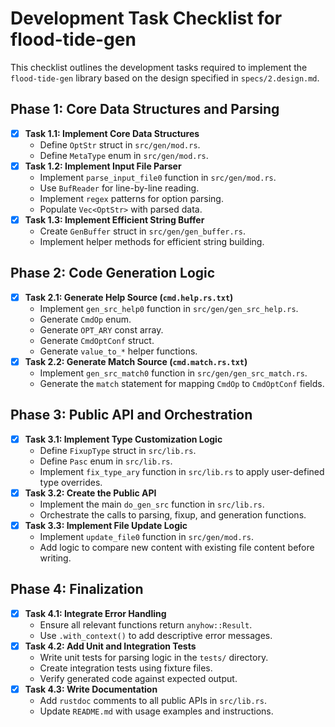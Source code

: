 # Development Task Checklist for flood-tide-gen

This checklist outlines the development tasks required to implement the `flood-tide-gen` library based on the design specified in `specs/2.design.md`.

## Phase 1: Core Data Structures and Parsing

- [x] **Task 1.1: Implement Core Data Structures**
    - Define `OptStr` struct in `src/gen/mod.rs`.
    - Define `MetaType` enum in `src/gen/mod.rs`.
- [x] **Task 1.2: Implement Input File Parser**
    - Implement `parse_input_file0` function in `src/gen/mod.rs`.
    - Use `BufReader` for line-by-line reading.
    - Implement `regex` patterns for option parsing.
    - Populate `Vec<OptStr>` with parsed data.
- [x] **Task 1.3: Implement Efficient String Buffer**
    - Create `GenBuffer` struct in `src/gen/gen_buffer.rs`.
    - Implement helper methods for efficient string building.

## Phase 2: Code Generation Logic

- [x] **Task 2.1: Generate Help Source (`cmd.help.rs.txt`)**
    - Implement `gen_src_help0` function in `src/gen/gen_src_help.rs`.
    - Generate `CmdOp` enum.
    - Generate `OPT_ARY` const array.
    - Generate `CmdOptConf` struct.
    - Generate `value_to_*` helper functions.
- [x] **Task 2.2: Generate Match Source (`cmd.match.rs.txt`)**
    - Implement `gen_src_match0` function in `src/gen/gen_src_match.rs`.
    - Generate the `match` statement for mapping `CmdOp` to `CmdOptConf` fields.

## Phase 3: Public API and Orchestration

- [x] **Task 3.1: Implement Type Customization Logic**
    - Define `FixupType` struct in `src/lib.rs`.
    - Define `Pasc` enum in `src/lib.rs`.
    - Implement `fix_type_ary` function in `src/lib.rs` to apply user-defined type overrides.
- [x] **Task 3.2: Create the Public API**
    - Implement the main `do_gen_src` function in `src/lib.rs`.
    - Orchestrate the calls to parsing, fixup, and generation functions.
- [x] **Task 3.3: Implement File Update Logic**
    - Implement `update_file0` function in `src/gen/mod.rs`.
    - Add logic to compare new content with existing file content before writing.

## Phase 4: Finalization

- [x] **Task 4.1: Integrate Error Handling**
    - Ensure all relevant functions return `anyhow::Result`.
    - Use `.with_context()` to add descriptive error messages.
- [x] **Task 4.2: Add Unit and Integration Tests**
    - Write unit tests for parsing logic in the `tests/` directory.
    - Create integration tests using fixture files.
    - Verify generated code against expected output.
- [x] **Task 4.3: Write Documentation**
    - Add `rustdoc` comments to all public APIs in `src/lib.rs`.
    - Update `README.md` with usage examples and instructions.

